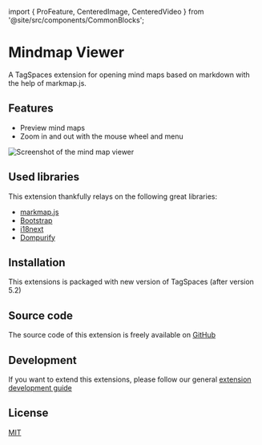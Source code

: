 import { ProFeature, CenteredImage, CenteredVideo } from '@site/src/components/CommonBlocks';

# Mindmap Viewer

A TagSpaces extension for opening mind maps based on markdown with the help of markmap.js.

## Features

- Preview mind maps
- Zoom in and out with the mouse wheel and menu

![Screenshot of the mind map viewer](/media/extensions/mindmap-viewer-lead.png)

## Used libraries

This extension thankfully relays on the following great libraries:

- [markmap.js](https://markmap.js.org/)
- [Bootstrap](https://getbootstrap.com/)
- [i18next](https://www.i18next.com/)
- [Dompurify](https://github.com/cure53/DOMPurify)

## Installation

This extensions is packaged with new version of TagSpaces (after version 5.2)

## Source code

The source code of this extension is freely available on [GitHub](https://github.com/tagspaces/tagspaces-extensions/tree/main/mindmap-viewer)

## Development

If you want to extend this extensions, please follow our general [extension development guide](/dev/extension-development-guide)

## License

[MIT](https://github.com/tagspaces/tagspaces-extensions/blob/main/mindmap-viewer/LICENSE.txt)
